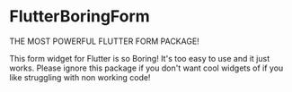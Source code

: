 # FlutterBoringForm
THE MOST POWERFUL FLUTTER FORM PACKAGE!

This form widget for Flutter is so Boring! It's too easy to use and it just works. Please ignore this package if you don't want cool widgets of if you like struggling with non working code!
